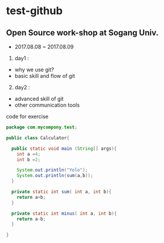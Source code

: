 # test-github

## Open Source work-shop  at Sogang Univ.
* 2017.08.08 ~ 2017.08.09

1. day1 : 
  * why we use git?
  * basic skill and flow of git
2. day2 : 
  * advanced skill of git
  * other communication tools
          
code for exercise
```Java
package com.mycompony.test;

public class Calculator{

  public static void main (String[] args){
    int a =4;
    int b =2;

    System.out.println("Yolo");
    System.out.println(sum(a,b));
  }

  private static int sum( int a, int b){
    return a+b;
  }

  private static int minus( int a, int b){
    return a-b;
  }

}
```
